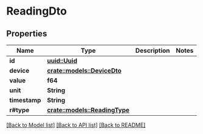 # ReadingDto

## Properties

Name | Type | Description | Notes
------------ | ------------- | ------------- | -------------
**id** | [**uuid::Uuid**](uuid::Uuid.md) |  | 
**device** | [**crate::models::DeviceDto**](DeviceDto.md) |  | 
**value** | **f64** |  | 
**unit** | **String** |  | 
**timestamp** | **String** |  | 
**r#type** | [**crate::models::ReadingType**](ReadingType.md) |  | 

[[Back to Model list]](../README.md#documentation-for-models) [[Back to API list]](../README.md#documentation-for-api-endpoints) [[Back to README]](../README.md)



